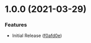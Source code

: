 # 1.0.0 (2021-03-29)


### Features

* Initial Release ([f0afd0e](https://github.com/CoCreate-app/CoCreate-message/commit/f0afd0eab981634da71f7d4681d435e1ecc87537))
